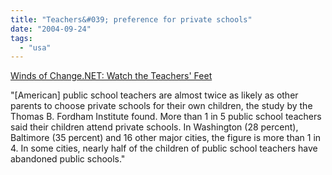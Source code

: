 ```yaml
---
title: "Teachers&#039; preference for private schools"
date: "2004-09-24"
tags: 
  - "usa"
---
```


[Winds of Change.NET: Watch the Teachers' Feet](http://windsofchange.net/archives/005573.php "Winds of Change.NET: Watch the Teachers' Feet")

"\[American\] public school teachers are almost twice as likely as other parents to choose private schools for their own children, the study by the Thomas B. Fordham Institute found. More than 1 in 5 public school teachers said their children attend private schools. In Washington (28 percent), Baltimore (35 percent) and 16 other major cities, the figure is more than 1 in 4. In some cities, nearly half of the children of public school teachers have abandoned public schools."
